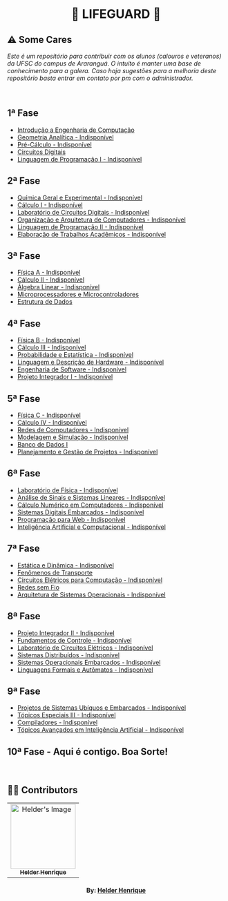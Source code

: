 <h1 align="center">🙏 LIFEGUARD 🙏</h1>

## ⚠️ Some Cares
*_Este é um repositório para contribuir com os alunos (calouros e veteranos) da UFSC do campus de Araranguá. O intuíto é manter uma base de conhecimento para a galera. Caso haja sugestões para a melhoria deste repositório basta entrar em contato por pm com o administrador._*

<br>

## 1ª Fase

- [Introdução a Engenharia de Computação](https://github.com/theHprogrammer/Introduction_to_Computer_Engineering)
- [Geometria Analítica - Indisponível](#)
- [Pré-Cálculo - Indisponível](#)
- [Circuitos Digitais](https://github.com/theHprogrammer/Digital_Circuits)
- [Linguagem de Programação I - Indisponível](#)

## 2ª Fase

- [Química Geral e Experimental - Indisponível](#)
- [Cálculo I - Indisponível](#)
- [Laboratório de Circuitos Digitais - Indisponível](#)
- [Organização e Arquitetura de Computadores - Indisponível](#)
- [Linguagem de Programação II - Indisponível](#)
- [Elaboração de Trabalhos Acadêmicos - Indisponível](#)

## 3ª Fase

- [Física A - Indisponível](#)
- [Cálculo II - Indisponível](#)
- [Álgebra Linear - Indisponível](#)
- [Microprocessadores e Microcontroladores](https://github.com/theHprogrammer/Microprocessors_and_Microcontrollers)
- [Estrutura de Dados](https://github.com/theHprogrammer/Data_Structures)

## 4ª Fase

- [Física B - Indisponível](#)
- [Cálculo III - Indisponível](#)
- [Probabilidade e Estatística - Indisponível](#)
- [Linguagem e Descrição de Hardware - Indisponível](#)
- [Engenharia de Software - Indisponível](#)
- [Projeto Integrador I - Indisponível](#)

## 5ª Fase

- [Física C - Indisponível](#)
- [Cálculo IV - Indisponível](#)
- [Redes de Computadores - Indisponível](#)
- [Modelagem e Simulação - Indisponível](#)
- [Banco de Dados I](https://github.com/theHprogrammer/Database)
- [Planejamento e Gestão de Projetos - Indisponível](#)

## 6ª Fase

- [Laboratório de Física - Indisponível](#)
- [Análise de Sinais e Sistemas Lineares - Indisponível](#)
- [Cálculo Numérico em Computadores - Indisponível](#)
- [Sistemas Digitais Embarcados - Indisponível](#)
- [Programação para Web - Indisponível](#)
- [Inteligência Artificial e Computacional - Indisponível](#)

## 7ª Fase

- [Estática e Dinâmica - Indisponível](#)
- [Fenômenos de Transporte](https://github.com/theHprogrammer/Transport_Phenomena)
- [Circuitos Elétricos para Computação - Indisponível](#)
- [Redes sem Fio](https://github.com/theHprogrammer/Wireless_Networks)
- [Arquitetura de Sistemas Operacionais - Indisponível](#)

## 8ª Fase

- [Projeto Integrador II - Indisponível](#)
- [Fundamentos de Controle - Indisponível](#)
- [Laboratório de Circuitos Elétricos - Indisponível](#)
- [Sistemas Distribuídos - Indisponível](#)
- [Sistemas Operacionais Embarcados - Indisponível](#)
- [Linguagens Formais e Autômatos - Indisponível](#)

## 9ª Fase

- [Projetos de Sistemas Ubíquos e Embarcados - Indisponível](#)
- [Tópicos Especiais III - Indisponível](#)
- [Compiladores - Indisponível](#)
- [Tópicos Avançados em Inteligência Artificial - Indisponível](#)

## 10ª Fase - Aqui é contigo. Boa Sorte!

<br>

## 👨‍💻 Contributors

<table align="center">
    <tr>
        <td align="center">
            <a href="https://github.com/helderhsilva">
                <img src="https://avatars.githubusercontent.com/u/79870881?v=4" width="150px;" alt="Helder's Image" />
                <br />
                <sub><b>Helder Henrique</b></sub>
            </a>
        </td>
    </tr>     
</table>
<h4 align="center">
   By: <a href="https://www.linkedin.com/in/helderhsilva/" target="_blank"> Helder Henrique </a>
   <br>
</h4>
  
<!--

**Here are some ideas to get you started:**

🙋‍♀️ A short introduction - what is your organization all about?
🌈 Contribution guidelines - how can the community get involved?
👩‍💻 Useful resources - where can the community find your docs? Is there anything else the community should know?
🍿 Fun facts - what does your team eat for breakfast?
🧙 Remember, you can do mighty things with the power of [Markdown](https://docs.github.com/github/writing-on-github/getting-started-with-writing-and-formatting-on-github/basic-writing-and-formatting-syntax)
-->
